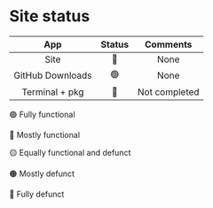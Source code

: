 # Site status

|       App       | Status |   Comments   |
| :--------------: | :----: | :-----------: |
|       Site       |   🔵   |     None     |
| GitHub Downloads |   🟢   |     None     |
|  Terminal + pkg  |   🔴   | Not completed |

🟢 Fully functional

🔵 Mostly functional

🟡 Equally functional and defunct

🟠 Mostly defunct

🔴 Fully defunct
